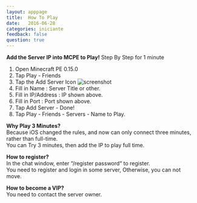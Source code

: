 ```yaml
---
layout: apppage
title:  How To Play
date:   2016-06-28
categories: iniciante
feedback: false
question: true
---
```

**Add the Server IP into MCPE to Play!**
Step By Step for 1 minute  
1. Open Minecraft PE 0.15.0  
2. Tap Play - Friends  
3. Tap the Add Server Icon
![screenshot](http://wallpapercave.com/wp/vUYioU8.jpg)
4. Fill in Name : Server Title or other.  
5. Fill in IP/Address : IP shown above.  
6. Fill in Port : Port shown above.  
7. Tap Add Server - Done!  
8. Tap Play - Friends - Servers - Name to Play.  

**Why Play 3 Minutes?**  
Because iOS changed the rules, and now can only connect three minutes, rather than full-time.  
You can Try 3 minutes, then add the IP to play full time.

**How to register?**  
In the chat window, enter “/register password“ to register.  
You need to register and login in some server, Otherwise, you can not move.  

**How to become a VIP?**  
You need to contact the server owner.
